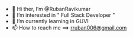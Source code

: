 - 👋 Hi ther, I’m @RubanRavikumar
- 👀 I’m interested in " Full Stack Developer "
- 🌱 I’m currently learning in GUVI 
- 📫 How to reach me ==> rruban006@gmail.com

<!---
RubanRavikumar/RubanRavikumar is a ✨ special ✨ repository because its `README.md` (this file) appears on your GitHub profile.
You can click the Preview link to take a look at your changes.
--->
